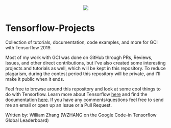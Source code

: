 <div align="center">
  <img src="https://www.tensorflow.org/images/tf_logo_social.png">
</div>

# Tensorflow-Projects
Collection of tutorials, documentation, code examples, and more for GCI with Tensorflow 2019.

Most of my work with GCI was done on GitHub through PRs, Reviews, Issues, and other direct contributions, but I've also created some interesting projects and tutorials as well, which will be kept in this repository. To reduce plagarism, during the contest period this repository will be private, and I'll make it public when it ends.

Feel free to browse around this repository and look at some cool things to do with Tensorflow. Learn more about Tensorflow [here](https://www.tensorflow.org/learn) and find the documentation [here](https://www.tensorflow.org/api_docs/python/tf). If you have any comments/questions feel free to send me an email or open up an Issue or a Pull Request.

Written by: William Zhang (WZHANG on the Google Code-in Tensorflow Global Leaderboard)

